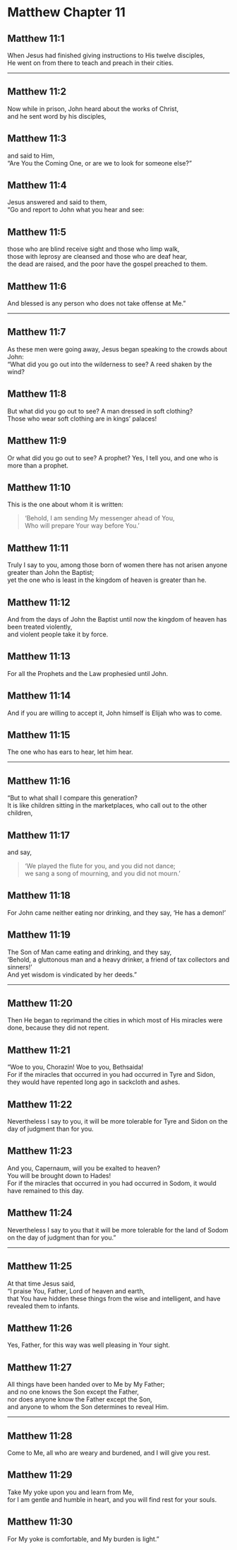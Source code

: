 # Matthew Chapter 11

## Matthew 11:1

When Jesus had finished giving instructions to His twelve disciples,  
He went on from there to teach and preach in their cities.

---

## Matthew 11:2

Now while in prison, John heard about the works of Christ,  
and he sent word by his disciples,

## Matthew 11:3

and said to Him,  
“Are You the Coming One, or are we to look for someone else?”

## Matthew 11:4

Jesus answered and said to them,  
“Go and report to John what you hear and see:

## Matthew 11:5

those who are blind receive sight and those who limp walk,  
those with leprosy are cleansed and those who are deaf hear,  
the dead are raised, and the poor have the gospel preached to them.

## Matthew 11:6

And blessed is any person who does not take offense at Me.”

---

## Matthew 11:7

As these men were going away, Jesus began speaking to the crowds about John:  
“What did you go out into the wilderness to see? A reed shaken by the wind?

## Matthew 11:8

But what did you go out to see? A man dressed in soft clothing?  
Those who wear soft clothing are in kings’ palaces!

## Matthew 11:9

Or what did you go out to see? A prophet? Yes, I tell you, and one who is more than a prophet.

## Matthew 11:10

This is the one about whom it is written:

> ‘Behold, I am sending My messenger ahead of You,  
> Who will prepare Your way before You.’

## Matthew 11:11

Truly I say to you, among those born of women there has not arisen anyone greater than John the Baptist;  
yet the one who is least in the kingdom of heaven is greater than he.

## Matthew 11:12

And from the days of John the Baptist until now the kingdom of heaven has been treated violently,  
and violent people take it by force.

## Matthew 11:13

For all the Prophets and the Law prophesied until John.

## Matthew 11:14

And if you are willing to accept it, John himself is Elijah who was to come.

## Matthew 11:15

The one who has ears to hear, let him hear.

---

## Matthew 11:16

“But to what shall I compare this generation?  
It is like children sitting in the marketplaces, who call out to the other children,

## Matthew 11:17

and say,

> ‘We played the flute for you,
> and you did not dance;  
> we sang a song of mourning,
> and you did not mourn.’

## Matthew 11:18

For John came neither eating nor drinking, and they say, ‘He has a demon!’

## Matthew 11:19

The Son of Man came eating and drinking, and they say,  
‘Behold, a gluttonous man and a heavy drinker, a friend of tax collectors and sinners!’  
And yet wisdom is vindicated by her deeds.”

---

## Matthew 11:20

Then He began to reprimand the cities in which most of His miracles were done, because they did not repent.

## Matthew 11:21

“Woe to you, Chorazin! Woe to you, Bethsaida!  
For if the miracles that occurred in you had occurred in Tyre and Sidon,  
they would have repented long ago in sackcloth and ashes.

## Matthew 11:22

Nevertheless I say to you, it will be more tolerable for Tyre and Sidon on the day of judgment than for you.

## Matthew 11:23

And you, Capernaum, will you be exalted to heaven?  
You will be brought down to Hades!  
For if the miracles that occurred in you had occurred in Sodom, it would have remained to this day.

## Matthew 11:24

Nevertheless I say to you that it will be more tolerable for the land of Sodom on the day of judgment than for you.”

---

## Matthew 11:25

At that time Jesus said,  
“I praise You, Father, Lord of heaven and earth,  
that You have hidden these things from the wise and intelligent, and have revealed them to infants.

## Matthew 11:26

Yes, Father, for this way was well pleasing in Your sight.

## Matthew 11:27

All things have been handed over to Me by My Father;  
and no one knows the Son except the Father,  
nor does anyone know the Father except the Son,  
and anyone to whom the Son determines to reveal Him.

---

## Matthew 11:28

Come to Me, all who are weary and burdened, and I will give you rest.

## Matthew 11:29

Take My yoke upon you and learn from Me,  
for I am gentle and humble in heart, and you will find rest for your souls.

## Matthew 11:30

For My yoke is comfortable, and My burden is light.”
